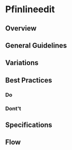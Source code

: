 # Pfinlineedit

## Overview

## General Guidelines

## Variations

## Best Practices

### Do

### Dont't

## Specifications

## Flow
